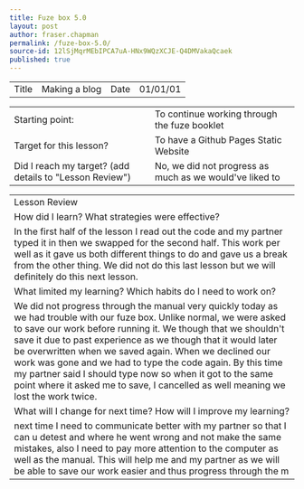 ```yaml
---
title: Fuze box 5.0
layout: post
author: fraser.chapman
permalink: /fuze-box-5.0/
source-id: 12lSjMqrMEbIPCA7uA-HNx9WQzXCJE-Q4DMVakaQcaek
published: true
---
```

<table>
  <tr>
    <td>Title</td>
    <td>Making a blog</td>
    <td>Date</td>
    <td>01/01/01</td>
  </tr>
</table>


<table>
  <tr>
    <td>Starting point:</td>
    <td>To continue working through the fuze booklet</td>
  </tr>
  <tr>
    <td>Target for this lesson?</td>
    <td>To have a Github Pages Static Website</td>
  </tr>
  <tr>
    <td>Did I reach my target? 
(add details to "Lesson Review")</td>
    <td> No, we did not progress as much as we would've liked to</td>
  </tr>
</table>


<table>
  <tr>
    <td>Lesson Review</td>
  </tr>
  <tr>
    <td>How did I learn? What strategies were effective? </td>
  </tr>
  <tr>
    <td>In the first half of the lesson I read out the code and my partner typed it in then we swapped for the second half. This work per well as it gave us both different things to do and gave us a break from the other thing. We did not do this last lesson but we will definitely do this next lesson.</td>
  </tr>
  <tr>
    <td>What limited my learning? Which habits do I need to work on? </td>
  </tr>
  <tr>
    <td>We did not progress through the manual very quickly today as we had trouble with our fuze box. Unlike normal, we were asked to save our work before running it. We though that we shouldn't save it due to past experience as we though that it would later be overwritten when we saved again. When we declined our work was gone and we had to type the code again. By this time my partner said I should type now so when it got to the same point where it asked me to save, I cancelled as well meaning we lost the work twice.</td>
  </tr>
  <tr>
    <td>What will I change for next time? How will I improve my learning?</td>
  </tr>
  <tr>
    <td>next time I need to communicate better with my partner so that I can u detest and where he went wrong and not make the same mistakes, also I need to pay more attention to the computer as well as the manual. This will help me and my partner as we will be able to save our work easier and thus progress through the m</td>
  </tr>
</table>


